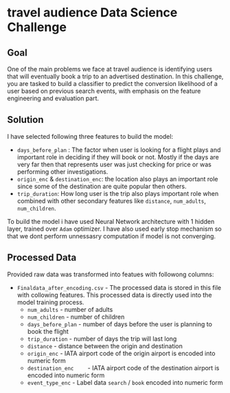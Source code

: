 # travel audience Data Science Challenge

## Goal

One of the main problems we face at travel audience is identifying users that will eventually book a trip to an advertised destination. In this challenge, you are tasked to build a classifier to predict the conversion likelihood of a user based on previous search events, with emphasis on the feature engineering and evaluation part.


## Solution
I have selected following three features to build the model:

* `days_before_plan` : The factor when user is looking for a flight plays and important role in deciding if they will book or not. Mostly if the days are very far then that represents user was just checking for price or was performing other investigations.
* `origin_enc` & `destination_enc`: the location also plays an important role since some of the destination are quite popular then others.
* `trip_duration`: How long user is the trip also plays important role when combined with other secondary features like `distance`, `num_adults`, `num_children`.


To build the model i have used Neural Network architecture with 1 hidden layer, trained over `Adam` optimizer. I have also used early stop mechanism so that we dont perform unnessasry computation if model is not converging.

## Processed Data 

Provided raw data was transformed into featues with followong columns:

- `Finaldata_after_encoding.csv` - The processed data is stored in this file with collowing features. This processed data is directly used into the model training process.
  * `num_adults` - number of adults
  * `num_children` - number of children
  * `days_before_plan` - number of days before the user is planning to book the flight
  * `trip_duration` - number of days the trip will last long
  * `distance` -  distance between the origin and destination
  * `origin_enc` - IATA airport code of the origin airport is encoded into numeric form
  * `destination_enc	` - IATA airport code of the destination airport is encoded into numeric form
  * `event_type_enc` - Label data `search` / `book` encoded into numeric form

